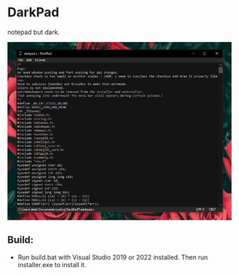 # DarkPad
notepad but dark.

![screenshot.png](screenshot.png)
## Build:
- Run build.bat with Visual Studio 2019 or 2022 installed. Then run installer.exe to install it.